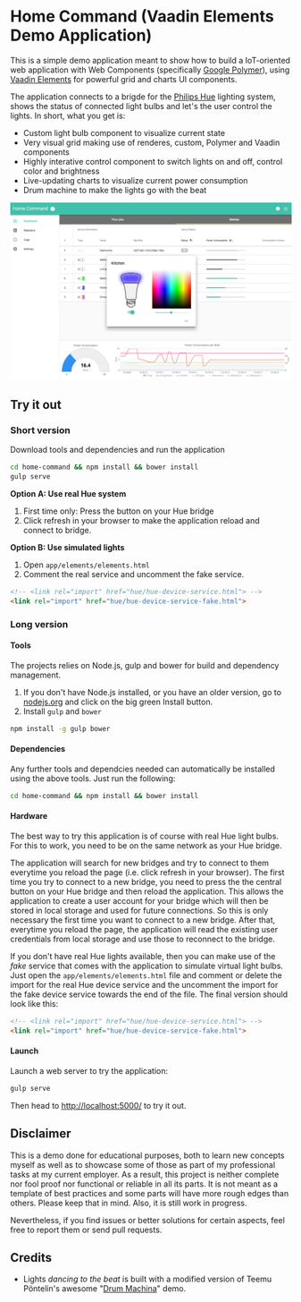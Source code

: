 # Home Command (Vaadin Elements Demo Application)

This is a simple demo application meant to show how to build a IoT-oriented web application with Web Components (specifically [Google Polymer](https://www.polymer-project.org/1.0/)), using [Vaadin Elements](https://vaadin.com/elements) for powerful grid and charts UI components.

The application connects to a brigde for the [Philips Hue](http://www.meethue.com/) lighting system, shows the status of connected light bulbs and let's the user control the lights. In short, what you get is:

- Custom light bulb component to visualize current state
- Very visual grid making use of renderes, custom, Polymer and Vaadin components
- Highly interative control component to switch lights on and off, control color and brightness
- Live-updating charts to visualize current power consumption
- Drum machine to make the lights go with the beat

![Screenshot](screenshot.png)

## Try it out


### Short version

Download tools and dependencies and run the application

```sh
cd home-command && npm install && bower install
gulp serve
```

**Option A: Use real Hue system**
1. First time only: Press the button on your Hue bridge
2. Click refresh in your browser to make the application reload and connect to bridge.

**Option B: Use simulated lights**
1. Open `app/elements/elements.html`
2. Comment the real service and uncomment the fake service.

```html
<!-- <link rel="import" href="hue/hue-device-service.html"> -->
<link rel="import" href="hue/hue-device-service-fake.html">
```


### Long version

#### Tools

The projects relies on Node.js, gulp and bower for build and dependency management.

1. If you don't have Node.js installed, or you have an older version, go to [nodejs.org](https://nodejs.org) and click on the big green Install button.
2. Install `gulp` and `bower`

```sh
npm install -g gulp bower
```

#### Dependencies

Any further tools and dependcies needed can automatically be installed using the above tools. Just run the following:

```sh
cd home-command && npm install && bower install
```

#### Hardware

The best way to try this application is of course with real Hue light bulbs. For this to work, you need to be on the same network as your Hue bridge.

The application will search for new bridges and try to connect to them everytime you reload the page (i.e. click refresh in your browser). The first time you try to connect to a new bridge, you need to press the the central button on your Hue bridge and then reload the application. This allows the application to create a user account for your bridge which will then be stored in local storage and used for future connections. So this is only necessary the first time you want to connect to a new bridge. After that, everytime you reload the page, the application will read the existing user credentials from local storage and use those to reconnect to the bridge.

If you don't have real Hue lights available, then you can make use of the _fake_ service that comes with the application to simulate virtual light bulbs. Just open the `app/elements/elements.html` file and comment or delete the import for the real Hue device service and the uncomment the import for the fake device service towards the end of the file. The final version should look like this:

```html
<!-- <link rel="import" href="hue/hue-device-service.html"> -->
<link rel="import" href="hue/hue-device-service-fake.html">
```

#### Launch

Launch a web server to try the application:

```sh
gulp serve
```

Then head to [http://localhost:5000/](http://localhost:5000/) to try it out.


## Disclaimer

This is a demo done for educational purposes, both to learn new concepts myself as well as to showcase some of those as part of my professional tasks at my current employer. As a result, this project is neither complete nor fool proof nor functional or reliable in all its parts. It is not meant as a template of best practices and some parts will have more rough edges than others. Please keep that in mind. Also, it is still work in progress.

Nevertheless, if you find issues or better solutions for certain aspects, feel free to report them or send pull requests.


## Credits

- Lights _dancing to the beat_ is built with a modified version of Teemu Pöntelin's awesome "[Drum Machina](https://github.com/tehapo/web-audio-sample-demo)" demo.
